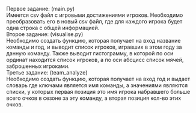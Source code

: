 Первое задание: (main.py)\
Имеется csv файл с игровыми достижениями игроков. Необходимо преобразовать его в новый csv файл, где для каждого игрока
будет одна строка с общей информацией. \
Второе задание:  (visualise.py)\
Необходимо создать функцию, которая получает на вход название команды и год, и выводит список игроков, игравших 
в этом году за данную команду. Также выводит гистограмму, в которой по оси ординат находится список игроков, а по оси
абсцисс список мячей, заброшенных игроками. \
Третье задание: (team_analyze)\
Необходимо создать функцию, которая получает на вход год и выдает словарь где ключами является имя команды, а значениями
являются списки, у которых первая позиция это имя игрока набравшего больше всего очков в сезоне за эту команду,
а вторая позиция кол-во этих очков.